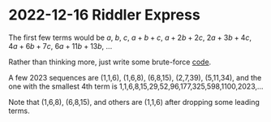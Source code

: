 2022-12-16 Riddler Express
==========================
The first few terms would be $a$, $b$, $c$, $a+b+c$, $a+2b+2c$, $2a+3b+4c$,
$4a+6b+7c$, $6a+11b+13b$, ...

Rather than thinking more, just write some brute-force [code](20221216x.hs).

A few 2023 sequences are (1,1,6), (1,6,8), (6,8,15), (2,7,39), (5,11,34),
and the one with the smallest 4th term is
1,1,6,8,15,29,52,96,177,325,598,1100,2023,...

Note that (1,6,8), (6,8,15), and others are (1,1,6) after dropping some
leading terms.
